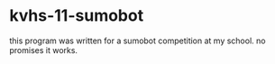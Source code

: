 # kvhs-11-sumobot
this program was written for a sumobot competition at my school. no
promises it works.
